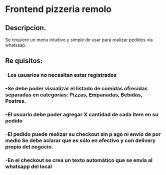 # Frontend pizzeria remolo

## Descripcion.
Se requiere un menu intuitivo y simple de usar para realizar pedidos via whatssap.

## Re quisitos:
### -Los usuarios no necesitan estar registrados
### -Se debe poder visualizar el listado de comidas ofrecidas separadas en categorías: Pizzas, Empanadas, Bebidas, Postres.
### -El usuario debe poder agregar X cantidad de cada item en su pedido
### -El pedido puede realizar su checkout sin p ago ni envío de por medio Se debe aclarar que es sólo en efectivo y con delivery propio del negocio.
### -En el checkout se crea un texto automático que se envía al whatsapp del local
